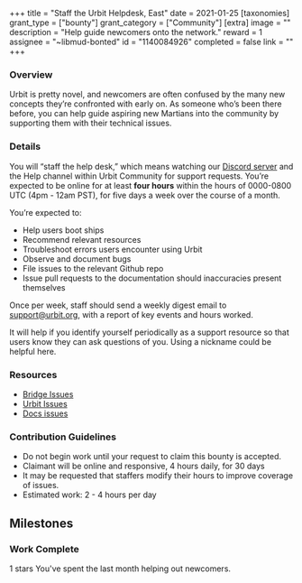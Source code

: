 +++
title = "Staff the Urbit Helpdesk, East"
date = 2021-01-25
[taxonomies]
grant_type = ["bounty"]
grant_category = ["Community"]
[extra]
image = ""
description = "Help guide newcomers onto the network."
reward = 1
assignee = "~libmud-bonted"
id = "1140084926"
completed = false
link = ""
+++

### Overview

Urbit is pretty novel, and newcomers are often confused by the many new concepts they’re confronted with early on. As someone who’s been there before, you can help guide aspiring new Martians into the community by supporting them with their technical issues.

### Details

You will “staff the help desk,” which means watching our [Discord server](https://discord.gg/Mae2bk7) and the Help channel within Urbit Community for support requests. You’re expected to be online for at least **four hours** within the hours of 0000-0800 UTC (4pm - 12am PST), for five days a week over the course of a month.

You’re expected to:
- Help users boot ships
- Recommend relevant resources
- Troubleshoot errors users encounter using Urbit
- Observe and document bugs
- File issues to the relevant Github repo
- Issue pull requests to the documentation should inaccuracies present themselves

Once per week, staff should send a weekly digest email to support@urbit.org, with a report of key events and hours worked.

It will help if you identify yourself periodically as a support resource so that users know they can ask questions of you. Using a nickname could be helpful here.

### Resources

- [Bridge Issues](https://github.com/urbit/bridge/issues)
- [Urbit Issues](https://github.com/urbit/urbit/issues)
- [Docs issues](https://github.com/urbit/docs)

### Contribution Guidelines

- Do not begin work until your request to claim this bounty is accepted.  
- Claimant will be online and responsive, 4 hours daily, for 30 days  
- It may be requested that staffers modify their hours to improve coverage of issues.
- Estimated work: 2 - 4 hours per day




## Milestones


### Work Complete
1 stars
You've spent the last month helping out newcomers.

    
